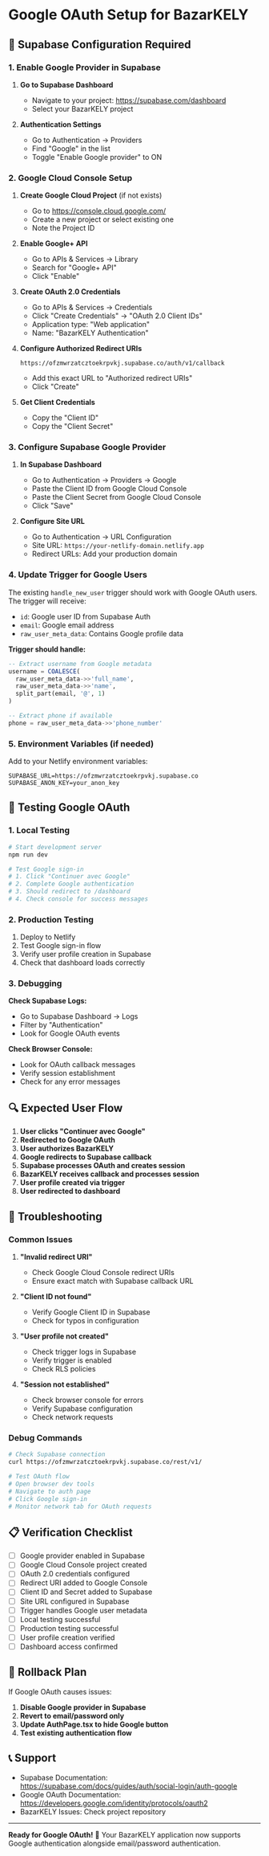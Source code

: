 # Google OAuth Setup for BazarKELY

## 🔧 Supabase Configuration Required

### 1. Enable Google Provider in Supabase

1. **Go to Supabase Dashboard**
   - Navigate to your project: https://supabase.com/dashboard
   - Select your BazarKELY project

2. **Authentication Settings**
   - Go to Authentication → Providers
   - Find "Google" in the list
   - Toggle "Enable Google provider" to ON

### 2. Google Cloud Console Setup

1. **Create Google Cloud Project** (if not exists)
   - Go to https://console.cloud.google.com/
   - Create a new project or select existing one
   - Note the Project ID

2. **Enable Google+ API**
   - Go to APIs & Services → Library
   - Search for "Google+ API"
   - Click "Enable"

3. **Create OAuth 2.0 Credentials**
   - Go to APIs & Services → Credentials
   - Click "Create Credentials" → "OAuth 2.0 Client IDs"
   - Application type: "Web application"
   - Name: "BazarKELY Authentication"

4. **Configure Authorized Redirect URIs**
   ```
   https://ofzmwrzatcztoekrpvkj.supabase.co/auth/v1/callback
   ```
   - Add this exact URL to "Authorized redirect URIs"
   - Click "Create"

5. **Get Client Credentials**
   - Copy the "Client ID"
   - Copy the "Client Secret"

### 3. Configure Supabase Google Provider

1. **In Supabase Dashboard**
   - Go to Authentication → Providers → Google
   - Paste the Client ID from Google Cloud Console
   - Paste the Client Secret from Google Cloud Console
   - Click "Save"

2. **Configure Site URL**
   - Go to Authentication → URL Configuration
   - Site URL: `https://your-netlify-domain.netlify.app`
   - Redirect URLs: Add your production domain

### 4. Update Trigger for Google Users

The existing `handle_new_user` trigger should work with Google OAuth users. The trigger will receive:
- `id`: Google user ID from Supabase Auth
- `email`: Google email address
- `raw_user_meta_data`: Contains Google profile data

**Trigger should handle:**
```sql
-- Extract username from Google metadata
username = COALESCE(
  raw_user_meta_data->>'full_name',
  raw_user_meta_data->>'name',
  split_part(email, '@', 1)
)

-- Extract phone if available
phone = raw_user_meta_data->>'phone_number'
```

### 5. Environment Variables (if needed)

Add to your Netlify environment variables:
```
SUPABASE_URL=https://ofzmwrzatcztoekrpvkj.supabase.co
SUPABASE_ANON_KEY=your_anon_key
```

## 🧪 Testing Google OAuth

### 1. Local Testing
```bash
# Start development server
npm run dev

# Test Google sign-in
# 1. Click "Continuer avec Google"
# 2. Complete Google authentication
# 3. Should redirect to /dashboard
# 4. Check console for success messages
```

### 2. Production Testing
1. Deploy to Netlify
2. Test Google sign-in flow
3. Verify user profile creation in Supabase
4. Check that dashboard loads correctly

### 3. Debugging

**Check Supabase Logs:**
- Go to Supabase Dashboard → Logs
- Filter by "Authentication"
- Look for Google OAuth events

**Check Browser Console:**
- Look for OAuth callback messages
- Verify session establishment
- Check for any error messages

## 🔍 Expected User Flow

1. **User clicks "Continuer avec Google"**
2. **Redirected to Google OAuth**
3. **User authorizes BazarKELY**
4. **Google redirects to Supabase callback**
5. **Supabase processes OAuth and creates session**
6. **BazarKELY receives callback and processes session**
7. **User profile created via trigger**
8. **User redirected to dashboard**

## 🚨 Troubleshooting

### Common Issues

1. **"Invalid redirect URI"**
   - Check Google Cloud Console redirect URIs
   - Ensure exact match with Supabase callback URL

2. **"Client ID not found"**
   - Verify Google Client ID in Supabase
   - Check for typos in configuration

3. **"User profile not created"**
   - Check trigger logs in Supabase
   - Verify trigger is enabled
   - Check RLS policies

4. **"Session not established"**
   - Check browser console for errors
   - Verify Supabase configuration
   - Check network requests

### Debug Commands

```bash
# Check Supabase connection
curl https://ofzmwrzatcztoekrpvkj.supabase.co/rest/v1/

# Test OAuth flow
# Open browser dev tools
# Navigate to auth page
# Click Google sign-in
# Monitor network tab for OAuth requests
```

## 📋 Verification Checklist

- [ ] Google provider enabled in Supabase
- [ ] Google Cloud Console project created
- [ ] OAuth 2.0 credentials configured
- [ ] Redirect URI added to Google Console
- [ ] Client ID and Secret added to Supabase
- [ ] Site URL configured in Supabase
- [ ] Trigger handles Google user metadata
- [ ] Local testing successful
- [ ] Production testing successful
- [ ] User profile creation verified
- [ ] Dashboard access confirmed

## 🔄 Rollback Plan

If Google OAuth causes issues:

1. **Disable Google provider in Supabase**
2. **Revert to email/password only**
3. **Update AuthPage.tsx to hide Google button**
4. **Test existing authentication flow**

## 📞 Support

- Supabase Documentation: https://supabase.com/docs/guides/auth/social-login/auth-google
- Google OAuth Documentation: https://developers.google.com/identity/protocols/oauth2
- BazarKELY Issues: Check project repository

---

**Ready for Google OAuth!** 🚀 Your BazarKELY application now supports Google authentication alongside email/password authentication.





